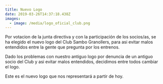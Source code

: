 ```yaml
---
title: Nuevo Logo
date: 2019-03-26T14:37:18.438Z
images:
  - image: /media/logo_oficial_club.png
---
```

Por votacion de la junta directiva y con la participación de los socios/as, se ha elegido el nuevo logo del Club Sambo Granollers, para asi evitar malos entendidos entre la gente que pregunta por los entrenos.

Dado los problemas con nuestro antiguo logo por denuncia de un antiguo socio del Club y asi evitar malos entendidos, decidimos entre todos cambiar el logo.



Este es el nuevo logo que nos representará a partir de hoy.
